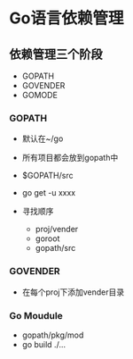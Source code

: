 # Go语言依赖管理

## 依赖管理三个阶段

- GOPATH
- GOVENDER
- GOMODE

### GOPATH

- 默认在~/go
- 所有项目都会放到gopath中
- $GOPATH/src
- go get -u xxxx
- 寻找顺序

  - proj/vender
  - goroot
  - gopath/src

### GOVENDER

- 在每个proj下添加vender目录

### Go Moudule

- gopath/pkg/mod
- go build ./...

